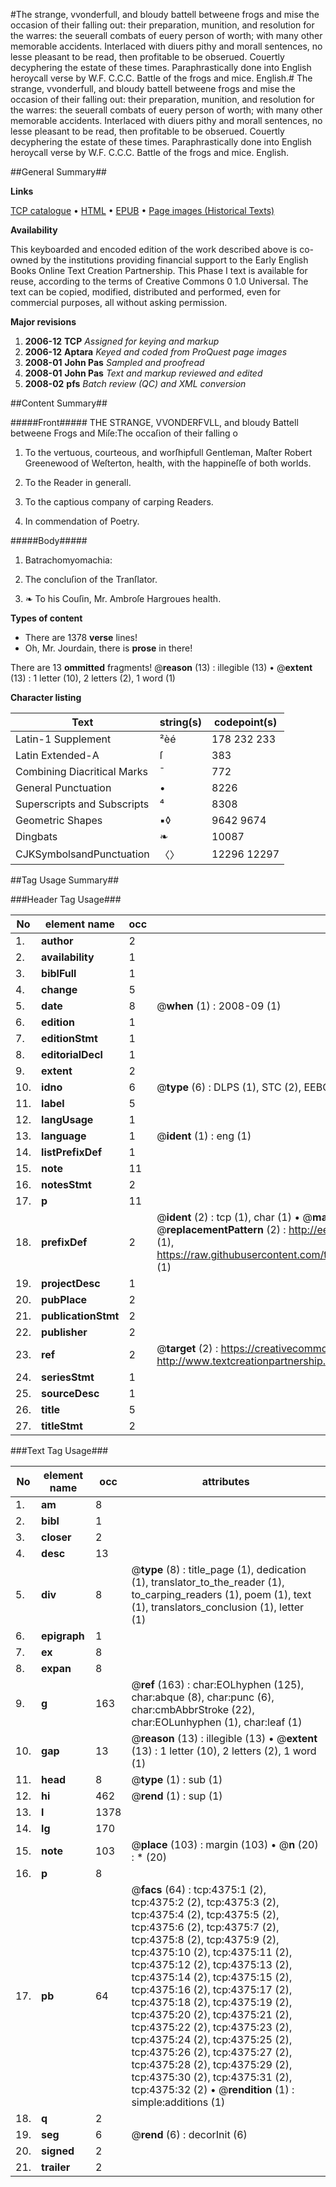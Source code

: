 #The strange, vvonderfull, and bloudy battell betweene frogs and mise the occasion of their falling out: their preparation, munition, and resolution for the warres: the seuerall combats of euery person of worth; with many other memorable accidents. Interlaced with diuers pithy and morall sentences, no lesse pleasant to be read, then profitable to be obserued. Couertly decyphering the estate of these times. Paraphrastically done into English heroycall verse by W.F. C.C.C. Battle of the frogs and mice. English.#
The strange, vvonderfull, and bloudy battell betweene frogs and mise the occasion of their falling out: their preparation, munition, and resolution for the warres: the seuerall combats of euery person of worth; with many other memorable accidents. Interlaced with diuers pithy and morall sentences, no lesse pleasant to be read, then profitable to be obserued. Couertly decyphering the estate of these times. Paraphrastically done into English heroycall verse by W.F. C.C.C.
Battle of the frogs and mice. English.

##General Summary##

**Links**

[TCP catalogue](http://www.ota.ox.ac.uk/tcp/)  • 
[HTML](http://tei.it.ox.ac.uk/tcp/Texts-HTML/free/A03/A03504.html)  • 
[EPUB](http://tei.it.ox.ac.uk/tcp/Texts-EPUB/free/A03/A03504.epub) • 
[Page images (Historical Texts)](https://data.historicaltexts.jisc.ac.uk/view?pubId=eebo-99839914e&pageId=eebo-99839914e-4375-1)

**Availability**

This keyboarded and encoded edition of the
	       work described above is co-owned by the institutions
	       providing financial support to the Early English Books
	       Online Text Creation Partnership. This Phase I text is
	       available for reuse, according to the terms of Creative
	       Commons 0 1.0 Universal. The text can be copied,
	       modified, distributed and performed, even for
	       commercial purposes, all without asking permission.

**Major revisions**

1. __2006-12__ __TCP__ *Assigned for keying and markup*
1. __2006-12__ __Aptara__ *Keyed and coded from ProQuest page images*
1. __2008-01__ __John Pas__ *Sampled and proofread*
1. __2008-01__ __John Pas__ *Text and markup reviewed and edited*
1. __2008-02__ __pfs__ *Batch review (QC) and XML conversion*

##Content Summary##

#####Front#####
THE
STRANGE,
VVONDERFVLL,
and bloudy Battell betweene
Frogs and Miſe:The occaſion of their falling o
1. To the vertuous, courteous, and worſhipfull
Gentleman, Maſter Robert Greenewood of
Weſterton, health, with the happineſſe of both worlds.

1. To the Reader in generall.

1. To the captious company of carping
Readers.

1. In commendation of Poetry.

#####Body#####

1. Batrachomyomachia:

1. The concluſion of the
Tranſlator.

1. ❧ To his Couſin, Mr. Ambroſe
Hargroues health.

**Types of content**

  * There are 1378 **verse** lines!
  * Oh, Mr. Jourdain, there is **prose** in there!

There are 13 **ommitted** fragments! 
 @__reason__ (13) : illegible (13)  •  @__extent__ (13) : 1 letter (10), 2 letters (2), 1 word (1)

**Character listing**


|Text|string(s)|codepoint(s)|
|---|---|---|
|Latin-1 Supplement|²èé|178 232 233|
|Latin Extended-A|ſ|383|
|Combining             Diacritical Marks|̄|772|
|General Punctuation|•|8226|
|Superscripts             and Subscripts|⁴|8308|
|Geometric Shapes|▪◊|9642 9674|
|Dingbats|❧|10087|
|CJKSymbolsandPunctuation|〈〉|12296 12297|

##Tag Usage Summary##

###Header Tag Usage###

|No|element name|occ|attributes|
|---|---|---|---|
|1.|__author__|2||
|2.|__availability__|1||
|3.|__biblFull__|1||
|4.|__change__|5||
|5.|__date__|8| @__when__ (1) : 2008-09 (1)|
|6.|__edition__|1||
|7.|__editionStmt__|1||
|8.|__editorialDecl__|1||
|9.|__extent__|2||
|10.|__idno__|6| @__type__ (6) : DLPS (1), STC (2), EEBO-CITATION (1), PROQUEST (1), VID (1)|
|11.|__label__|5||
|12.|__langUsage__|1||
|13.|__language__|1| @__ident__ (1) : eng (1)|
|14.|__listPrefixDef__|1||
|15.|__note__|11||
|16.|__notesStmt__|2||
|17.|__p__|11||
|18.|__prefixDef__|2| @__ident__ (2) : tcp (1), char (1)  •  @__matchPattern__ (2) : ([0-9\-]+):([0-9IVX]+) (1), (.+) (1)  •  @__replacementPattern__ (2) : http://eebo.chadwyck.com/downloadtiff?vid=$1&page=$2 (1), https://raw.githubusercontent.com/textcreationpartnership/Texts/master/tcpchars.xml#$1 (1)|
|19.|__projectDesc__|1||
|20.|__pubPlace__|2||
|21.|__publicationStmt__|2||
|22.|__publisher__|2||
|23.|__ref__|2| @__target__ (2) : https://creativecommons.org/publicdomain/zero/1.0/ (1), http://www.textcreationpartnership.org/docs/. (1)|
|24.|__seriesStmt__|1||
|25.|__sourceDesc__|1||
|26.|__title__|5||
|27.|__titleStmt__|2||


###Text Tag Usage###

|No|element name|occ|attributes|
|---|---|---|---|
|1.|__am__|8||
|2.|__bibl__|1||
|3.|__closer__|2||
|4.|__desc__|13||
|5.|__div__|8| @__type__ (8) : title_page (1), dedication (1), translator_to_the_reader (1), to_carping_readers (1), poem (1), text (1), translators_conclusion (1), letter (1)|
|6.|__epigraph__|1||
|7.|__ex__|8||
|8.|__expan__|8||
|9.|__g__|163| @__ref__ (163) : char:EOLhyphen (125), char:abque (8), char:punc (6), char:cmbAbbrStroke (22), char:EOLunhyphen (1), char:leaf (1)|
|10.|__gap__|13| @__reason__ (13) : illegible (13)  •  @__extent__ (13) : 1 letter (10), 2 letters (2), 1 word (1)|
|11.|__head__|8| @__type__ (1) : sub (1)|
|12.|__hi__|462| @__rend__ (1) : sup (1)|
|13.|__l__|1378||
|14.|__lg__|170||
|15.|__note__|103| @__place__ (103) : margin (103)  •  @__n__ (20) : * (20)|
|16.|__p__|8||
|17.|__pb__|64| @__facs__ (64) : tcp:4375:1 (2), tcp:4375:2 (2), tcp:4375:3 (2), tcp:4375:4 (2), tcp:4375:5 (2), tcp:4375:6 (2), tcp:4375:7 (2), tcp:4375:8 (2), tcp:4375:9 (2), tcp:4375:10 (2), tcp:4375:11 (2), tcp:4375:12 (2), tcp:4375:13 (2), tcp:4375:14 (2), tcp:4375:15 (2), tcp:4375:16 (2), tcp:4375:17 (2), tcp:4375:18 (2), tcp:4375:19 (2), tcp:4375:20 (2), tcp:4375:21 (2), tcp:4375:22 (2), tcp:4375:23 (2), tcp:4375:24 (2), tcp:4375:25 (2), tcp:4375:26 (2), tcp:4375:27 (2), tcp:4375:28 (2), tcp:4375:29 (2), tcp:4375:30 (2), tcp:4375:31 (2), tcp:4375:32 (2)  •  @__rendition__ (1) : simple:additions (1)|
|18.|__q__|2||
|19.|__seg__|6| @__rend__ (6) : decorInit (6)|
|20.|__signed__|2||
|21.|__trailer__|2||
